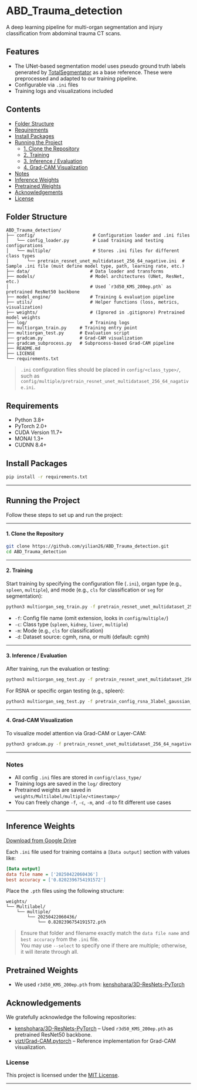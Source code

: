 # ABD_Trauma_detection

A deep learning pipeline for multi-organ segmentation and injury classification from abdominal trauma CT scans.

## Features

- The UNet-based segmentation model uses pseudo ground truth labels generated by [TotalSegmentator](https://github.com/wasserth/TotalSegmentator) as a base reference. These were preprocessed and adapted to our training pipeline.
- Configurable via `.ini` files
- Training logs and visualizations included

## Contents
- [Folder Structure](#folder-structure)
- [Requirements](#requirements)
- [Install Packages](#install-packages)
- [Running the Project](#running-the-project)
  - [1. Clone the Repository](#1-clone-the-repository)
  - [2. Training](#2-training)
  - [3. Inference / Evaluation](#3-inference--evaluation)
  - [4. Grad-CAM Visualization](#4-grad-cam-visualization)
- [Notes](#notes)
- [Inference Weights](#inference-weights)
- [Pretrained Weights](#pretrained-weights)
- [Acknowledgements](#acknowledgements)
- [License](#license)

## Folder Structure
```
ABD_Trauma_detection/
├── config/                      # Configuration loader and .ini files
│   └── config_loader.py         # Load training and testing configurations
│   └── multiple/                # Stores .ini files for different class types
│       └── pretrain_resnet_unet_multidataset_256_64_nagative.ini  # Sample .ini file (must define model type, path, learning rate, etc.)
├── data/                       # Data loader and transforms
├── models/                     # Model architectures (UNet, ResNet, etc.)
│                               # Used `r3d50_KMS_200ep.pth` as pretrained ResNet50 backbone
├── model_engine/               # Training & evaluation pipeline
├── utils/                      # Helper functions (loss, metrics, visualization)
├── weights/                    # (Ignored in .gitignore) Pretrained model weights
├── log/                        # Training logs
├── multiorgan_train.py     # Training entry point
├── multiorgan_test.py      # Evaluation script
├── gradcam.py              # Grad-CAM visualization 
├── gradcam_subprocess.py   # Subprocess-based Grad-CAM pipeline
├── README.md
├── LICENSE
└── requirements.txt

```

>`.ini` configuration files should be placed in `config/<class_type>/`, such as `config/multiple/pretrain_resnet_unet_multidataset_256_64_nagative.ini`.

## Requirements

- Python 3.8+
- PyTorch 2.0+
- CUDA Version 11.7+
- MONAI 1.3+
- CUDNN 8.4+

## Install Packages

```bash
pip install -r requirements.txt
```

---

## Running the Project
Follow these steps to set up and run the project:

---

#### **1. Clone the Repository**
```bash
git clone https://github.com/yilian26/ABD_Trauma_detection.git
cd ABD_Trauma_detection
```

---

#### **2. Training**

Start training by specifying the configuration file (`.ini`), organ type (e.g., `spleen`, `multiple`), and mode (e.g., `cls` for classification or `seg` for segmentation):

```bash
python3 multiorgan_seg_train.py -f pretrain_resnet_unet_multidataset_256_64_nagative -c multiple -m seg -d multi > log/pretrain_resnet_unet_multidataset_256_64_nagative_seg.log 2>&1
```

- `-f`: Config file name (omit extension, looks in `config/multiple/`)
- `-c`: Class type (`spleen`, `kidney`, `liver`, `multiple`)
- `-m`: Mode (e.g., `cls` for classification)
- `-d`: Dataset source: cgmh, rsna, or multi (default: cgmh)
---

#### **3. Inference / Evaluation**

After training, run the evaluation or testing:

```bash
python3 multiorgan_seg_test.py -f pretrain_resnet_unet_multidataset_256_64_nagative -c multiple -d 0 > log/pretrain_resnet_unet_multidataset_256_64_nagative_test.log 2>&1
```

For RSNA or specific organ testing (e.g., spleen):

```bash
python3 multiorgan_seg_test.py -f pretrain_config_rsna_3label_gaussian_224 -c spleen -d 1 -m cls > log/pretrain_config_rsna_3label_gaussian_224_test.log 2>&1
```

---

#### **4. Grad-CAM Visualization**

To visualize model attention via Grad-CAM or Layer-CAM:

```bash
python3 gradcam.py -f pretrain_resnet_unet_multidataset_256_64_nagative -c multiple > log/pretrain_resnet_unet_multidataset_256_64_nagative_gradcam.log 2>&1
```

---

### Notes

- All config `.ini` files are stored in `config/class_type/`
- Training logs are saved in the `log/` directory
- Pretrained weights are saved in `weights/Multilabel/multiple/<timestamp>/`
- You can freely change `-f`, `-c`, `-m`, and `-d` to fit different use cases

---


## Inference Weights

[Download from Google Drive](https://drive.google.com/drive/folders/1fF4vXQpSHqIaMADiQkCM9W9TDX7n6CKt?usp=drive_link)

Each `.ini` file used for training contains a `[Data output]` section with values like:
```ini
[Data output]
data file name = ['20250422060436']
best accuracy = ['0.8202396754191572']
```
Place the `.pth` files using the following structure:
```
weights/
└── Multilabel/
    └── multiple/
        └── 20250422060436/
            └── 0.8202396754191572.pth
```

> Ensure that folder and filename exactly match the `data file name` and `best accuracy` from the `.ini` file.  
> You may use `--select` to specify one if there are multiple; otherwise, it will iterate through all.


## Pretrained Weights

- We used `r3d50_KMS_200ep.pth` from:
  [kenshohara/3D-ResNets-PyTorch](https://github.com/kenshohara/3D-ResNets-PyTorch)


## Acknowledgements

We gratefully acknowledge the following repositories:

- [kenshohara/3D-ResNets-PyTorch](https://github.com/kenshohara/3D-ResNets-PyTorch) – Used `r3d50_KMS_200ep.pth` as pretrained ResNet50 backbone.
- [yizt/Grad-CAM.pytorch](https://github.com/yizt/Grad-CAM.pytorch/tree/master/detection) – Reference implementation for Grad-CAM visualization.


### License

This project is licensed under the [MIT License](LICENSE).

---

